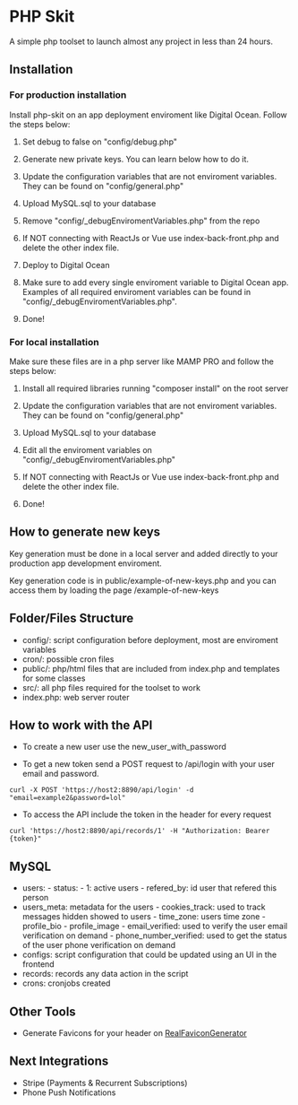 # PHP Skit

A simple php toolset to launch almost any project in less than 24 hours.

## Installation

### For production installation

Install php-skit on an app deployment enviroment like Digital Ocean. Follow the steps below:

1. Set debug to false on "config/debug.php"

2. Generate new private keys. You can learn below how to do it.

3. Update the configuration variables that are not enviroment variables. They can be found on "config/general.php"

4. Upload MySQL.sql to your database 

5. Remove "config/_debugEnviromentVariables.php" from the repo

6. If NOT connecting with ReactJs or Vue use index-back-front.php and delete the other index file.

7. Deploy to Digital Ocean

8. Make sure to add every single enviroment variable to Digital Ocean app. Examples of all required enviroment variables can be found in "config/_debugEnviromentVariables.php".

9. Done!

### For local installation

Make sure these files are in a php server like MAMP PRO and follow the steps below:

1. Install all required libraries running "composer install" on the root server

2. Update the configuration variables that are not enviroment variables. They can be found on "config/general.php"

3. Upload MySQL.sql to your database

4. Edit all the enviroment variables on "config/_debugEnviromentVariables.php"

5. If NOT connecting with ReactJs or Vue use index-back-front.php and delete the other index file.

6. Done!

## How to generate new keys

Key generation must be done in a local server and added directly to your production app development enviroment. 

Key generation code is in public/example-of-new-keys.php and you can access them by loading the page /example-of-new-keys

## Folder/Files Structure

- config/: script configuration before deployment, most are enviroment variables
- cron/: possible cron files
- public/: php/html files that are included from index.php and templates for some classes
- src/: all php files required for the toolset to work
- index.php: web server router

## How to work with the API

- To create a new user use the new_user_with_password

- To get a new token send a POST request to /api/login with your user email and password.

```
curl -X POST 'https://host2:8890/api/login' -d "email=example2&password=lol" 
```

- To access the API include the token in the header for every request

```
curl 'https://host2:8890/api/records/1' -H "Authorization: Bearer {token}"
```

## MySQL

- users:
        - status:
                - 1: active users
        - refered_by: id user that refered this person
- users_meta: metadata for the users
        - cookies_track: used to track messages hidden showed to users
        - time_zone: users time zone
        - profile_bio
        - profile_image
        - email_verified: used to verify the user email verification on demand
        - phone_number_verified: used to get the status of the user phone verification on demand
- configs: script configuration that could be updated using an UI in the frontend
- records: records any data action in the script
- crons: cronjobs created

## Other Tools

- Generate Favicons for your header on [RealFaviconGenerator](https://realfavicongenerator.net/)

## Next Integrations

- Stripe (Payments & Recurrent Subscriptions)
- Phone Push Notifications